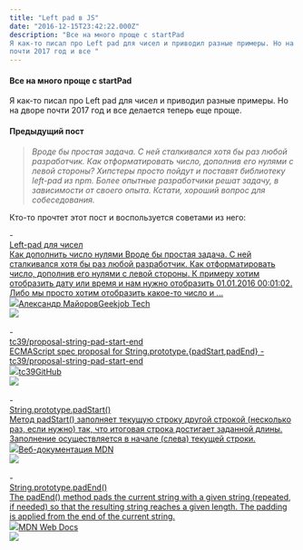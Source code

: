 ```yaml
---
title: "Left pad в JS"
date: "2016-12-15T23:42:22.000Z"
description: "Все на много проще с startPad
Я как-то писал про Left pad для чисел и приводил разные примеры. Но на дворе
почти 2017 год и все "
---
```


<h4 id="-startpad">Все на много проще с startPad</h4><p>Я как-то писал про Left pad для чисел и приводил разные примеры. Но на дворе почти 2017 год и все делается теперь еще проще.</p><h4 id="-">Предыдущий пост</h4><blockquote><em><em>Вроде бы простая задача. С ней сталкивался хотя бы раз любой разработчик. Как отформатировать число, дополнив его нулями с левой стороны?</em> <em>Хипстеры просто пойдут и поставят библиотеку left-pad из npm. Более опытные разработчики решат задачу, в зависимости от своего опыта. Кстати, хороший вопрос для собеседования.</em></em></blockquote><p>Кто-то прочтет этот пост и воспользуется советами из него:</p>- <a class="kg-bookmark-container" href="/js-left-pad/"><div class="kg-bookmark-content"><div class="kg-bookmark-title">Left-pad для чисел</div><div class="kg-bookmark-description">Как дополнить число нулями
Вроде бы простая задача. С ней сталкивался хотя бы раз любой разработчик. Как
отформатировать число, дополнив его нулями с левой стороны. К примеру хотим
отобразить дату или время и нам нужно отобразить 01.01.2016 00:01:02. Либо мы
просто хотим отобразить какое-то число и …</div><div class="kg-bookmark-metadata"><img class="kg-bookmark-icon" src="https://tech.geekjob.ru/favicon.png"><span class="kg-bookmark-author">Александр Майоров</span><span class="kg-bookmark-publisher">Geekjob Tech</span></div></div><div class="kg-bookmark-thumbnail"><img src="https://www.gravatar.com/avatar/8f8f604430a6a2116749fad87c9c86d5?s=250&amp;d=mm&amp;r=x"></div></a> <br/>
- <a class="kg-bookmark-container" href="https://github.com/tc39/proposal-string-pad-start-end"><div class="kg-bookmark-content"><div class="kg-bookmark-title">tc39/proposal-string-pad-start-end</div><div class="kg-bookmark-description">ECMAScript spec proposal for String.prototype.{padStart,padEnd} - tc39/proposal-string-pad-start-end</div><div class="kg-bookmark-metadata"><img class="kg-bookmark-icon" src="https://github.githubassets.com/favicons/favicon.svg"><span class="kg-bookmark-author">tc39</span><span class="kg-bookmark-publisher">GitHub</span></div></div><div class="kg-bookmark-thumbnail"><img src="https://avatars3.githubusercontent.com/u/1725583?s=400&amp;v=4"></div></a> <br/>
- <a class="kg-bookmark-container" href="https://developer.mozilla.org/ru/docs/Web/JavaScript/Reference/Global_Objects/String/padStart"><div class="kg-bookmark-content"><div class="kg-bookmark-title">String.prototype.padStart()</div><div class="kg-bookmark-description">Метод padStart() заполняет текущую строку другой строкой (несколько раз, если нужно) так, что итоговая строка достигает заданной длины. Заполнение осуществляется в начале (слева) текущей строки.</div><div class="kg-bookmark-metadata"><img class="kg-bookmark-icon" src="https://developer.mozilla.org/static/img/favicon144.e7e21ca263ca.png"><span class="kg-bookmark-publisher">Веб-документация MDN</span></div></div><div class="kg-bookmark-thumbnail"><img src="https://developer.mozilla.org/static/img/opengraph-logo.72382e605ce3.png"></div></a> <br/>
- <a class="kg-bookmark-container" href="https://developer.mozilla.org/en-US/docs/Web/JavaScript/Reference/Global_Objects/String/padEnd"><div class="kg-bookmark-content"><div class="kg-bookmark-title">String.prototype.padEnd()</div><div class="kg-bookmark-description">The padEnd() method pads the current string with a given string (repeated, if needed) so that the resulting string reaches a given length. The padding is applied from the end of the current string.</div><div class="kg-bookmark-metadata"><img class="kg-bookmark-icon" src="https://developer.mozilla.org/static/img/favicon144.e7e21ca263ca.png"><span class="kg-bookmark-publisher">MDN Web Docs</span></div></div><div class="kg-bookmark-thumbnail"><img src="https://developer.mozilla.org/static/img/opengraph-logo.72382e605ce3.png"></div></a> <br/>



